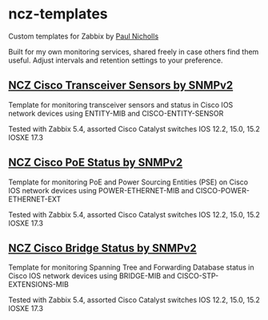 # ncz-templates
Custom templates for Zabbix by [Paul Nicholls](https://nvents.co)

Built for my own monitoring services, shared freely in case others find them useful. 
Adjust intervals and retention settings to your preference.

## [NCZ Cisco Transceiver Sensors by SNMPv2](template_ncz_cisco_transceiver_sensors_by_snmpv2/)
Template for monitoring transceiver sensors and status in Cisco IOS network devices using ENTITY-MIB and CISCO-ENTITY-SENSOR

Tested with Zabbix 5.4, assorted Cisco Catalyst switches IOS 12.2, 15.0, 15.2 IOSXE 17.3

## [NCZ Cisco PoE Status by SNMPv2](template_ncz_cisco_poe_status_by_snmpv2/)
Template for monitoring PoE and Power Sourcing Entities (PSE) on Cisco IOS network devices using POWER-ETHERNET-MIB and CISCO-POWER-ETHERNET-EXT

Tested with Zabbix 5.4, assorted Cisco Catalyst switches IOS 12.2, 15.0, 15.2 IOSXE 17.3

## [NCZ Cisco Bridge Status by SNMPv2](template_ncz_cisco_bridge_status_by_snmpv2/)
Template for monitoring Spanning Tree and Forwarding Database status in Cisco IOS network devices using BRIDGE-MIB and CISCO-STP-EXTENSIONS-MIB

Tested with Zabbix 5.4, assorted Cisco Catalyst switches IOS 12.2, 15.0, 15.2 IOSXE 17.3
